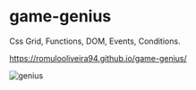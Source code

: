 # game-genius
Css Grid, Functions, DOM, Events, Conditions.

https://romulooliveira94.github.io/game-genius/


![genius](https://user-images.githubusercontent.com/99622544/156471917-f3cbbc3f-e378-4fca-b1c1-2bafb2de274c.gif)
